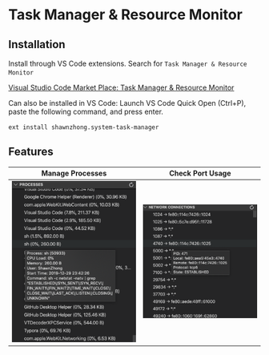 # Task Manager & Resource Monitor

## Installation

Install through VS Code extensions. Search for `Task Manager & Resource Monitor`

[Visual Studio Code Market Place: Task Manager & Resource Monitor](https://marketplace.visualstudio.com/items?itemName=shawnzhong.system-task-manager)

Can also be installed in VS Code: Launch VS Code Quick Open (Ctrl+P), paste the following command, and press enter.

```
ext install shawnzhong.system-task-manager
```

## Features

|                       Manage Processes                       |                       Check Port Usage                       |
| :----------------------------------------------------------: | :----------------------------------------------------------: |
| <img src="assets/image-20191229234253350.png" alt="image-20191229234253350" /> | <img src="assets/image-20191229234402001.png" alt="image-20191229234402001" /> |